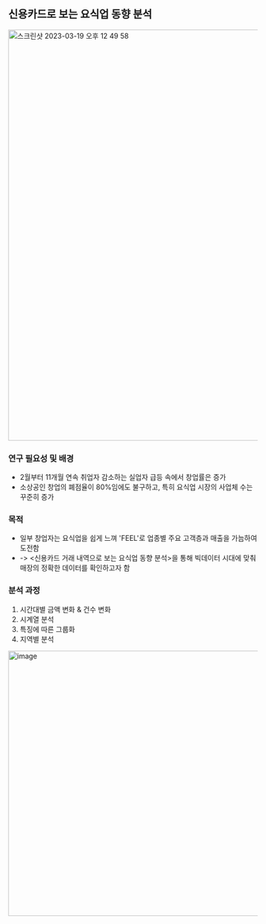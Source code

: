 
## 신용카드로 보는 요식업 동향 분석
<img width="829" alt="스크린샷 2023-03-19 오후 12 49 58" src="https://user-images.githubusercontent.com/91936267/226152528-2006539a-e46f-4470-bd1d-61d7cf407ce8.png">

### 연구 필요성 및 배경
- 2월부터 11개월 연속 취업자 감소하는 실업자 급등 속에서 창업률은 증가
- 소상공인 창업의 폐점율이 80%임에도 불구하고, 특히 요식업 시장의 사업체 수는 꾸준히 증가

### 목적
- 일부 창업자는 요식업을 쉽게 느껴 'FEEL'로 업종별 주요 고객층과 매출을 가늠하여 도전함
- -> <신용카드 거래 내역으로 보는 요식업 동향 분석>을 통해 빅데이터 시대에 맞춰 매장의 정확한 데이터를 확인하고자 함


### 분석 과정

1. 시간대별 금액 변화 & 건수 변화
2. 시계열 분석 
3. 특징에 따른 그룹화
4. 지역별 분석


<img width="535" alt="image" src="https://user-images.githubusercontent.com/91936267/226152510-d40da8ff-fe5f-407a-92ba-794fba4334d1.png">
